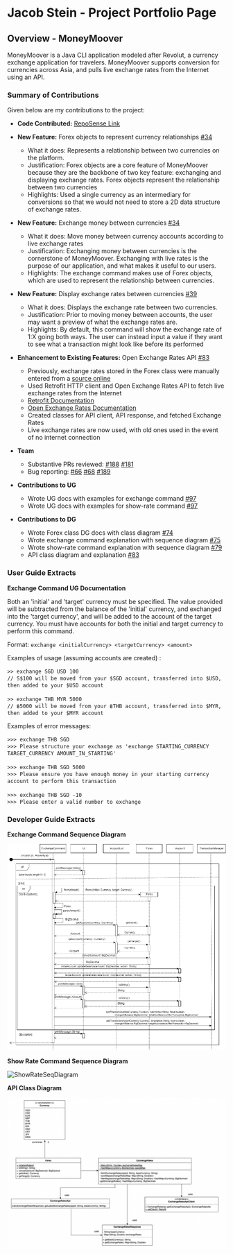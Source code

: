 # Jacob Stein - Project Portfolio Page

## Overview - MoneyMoover

MoneyMoover is a Java CLI application modeled after Revolut, a currency exchange application for travelers. MoneyMoover supports conversion for currencies across Asia, and pulls live exchange rates from the Internet using an API.

### Summary of Contributions

Given below are my contributions to the project:

- **Code Contributed:** [RepoSense Link](https://nus-cs2113-ay2223s2.github.io/tp-dashboard/?search=&sort=groupTitle&sortWithin=title&timeframe=commit&mergegroup=&groupSelect=groupByRepos&breakdown=true&checkedFileTypes=docs~functional-code~test-code~other&since=2023-02-17&tabOpen=true&tabType=authorship&tabAuthor=jacob-stein1&tabRepo=AY2223S2-CS2113-T13-1%2Ftp%5Bmaster%5D&authorshipIsMergeGroup=false&authorshipFileTypes=docs~functional-code~test-code~other&authorshipIsBinaryFileTypeChecked=false&authorshipIsIgnoredFilesChecked=false)

- **New Feature:** Forex objects to represent currency relationships [#34](https://github.com/AY2223S2-CS2113-T13-1/tp/pull/34)

  - What it does: Represents a relationship between two currencies on the platform.
  - Justification: Forex objects are a core feature of MoneyMoover because they are the backbone of two key feature: exchanging and displaying exchange rates. Forex objects represent the relationship between two currencies
  - Highlights: Used a single currency as an intermediary for conversions so that we would not need to store a 2D data structure of exchange rates.

- **New Feature:** Exchange money between currencies [#34](https://github.com/AY2223S2-CS2113-T13-1/tp/pull/34)

  - What it does: Move money between currency accounts according to live exchange rates
  - Justification: Exchanging money between currencies is the cornerstone of MoneyMoover. Exchanging with live rates is the purpose of our application, and what makes it useful to our users.
  - Highlights: The exchange command makes use of Forex objects, which are used to represent the relationship between currencies.

- **New Feature:** Display exchange rates between currencies [#39](https://github.com/AY2223S2-CS2113-T13-1/tp/pull/39)

  - What it does: Displays the exchange rate between two currencies.
  - Justification: Prior to moving money between accounts, the user may want a preview of what the exchange rates are.
  - Highlights: By default, this command will show the exchange rate of 1:X going both ways. The user can instead input a value if they want to see what a transaction might look like before its performed

- **Enhancement to Existing Features:** Open Exchange Rates API [#83](https://github.com/AY2223S2-CS2113-T13-1/tp/pull/83)

  - Previously, exchange rates stored in the Forex class were manually entered from a [source online](https://www.xe.com/currencyconverter/convert)
  - Used Retrofit HTTP client and Open Exchange Rates API to fetch live exchange rates from the Internet
  - [Retrofit Documentation](https://square.github.io/retrofit/)
  - [Open Exchange Rates Documentation](https://docs.openexchangerates.org/reference/latest-json)
  - Created classes for API client, API response, and fetched Exchange Rates
  - Live exchange rates are now used, with old ones used in the event of no internet connection

- **Team**

  - Substantive PRs reviewed: [#188](https://github.com/AY2223S2-CS2113-T13-1/tp/pull/188#pullrequestreview-1371214455) [#181](https://github.com/AY2223S2-CS2113-T13-1/tp/pull/181#pullrequestreview-1371268587)
  - Bug reporting: [#66](https://github.com/AY2223S2-CS2113-T13-1/tp/issues/66) [#68](https://github.com/AY2223S2-CS2113-T13-1/tp/issues/68) [#189](https://github.com/AY2223S2-CS2113-T13-1/tp/issues/189)

- **Contributions to UG**

  - Wrote UG docs with examples for exchange command [#97](https://github.com/AY2223S2-CS2113-T13-1/tp/pull/97)
  - Wrote UG docs with examples for show-rate command [#97](https://github.com/AY2223S2-CS2113-T13-1/tp/pull/97)

- **Contributions to DG**
  - Wrote Forex class DG docs with class diagram [#74](https://github.com/AY2223S2-CS2113-T13-1/tp/pull/74)
  - Wrote exchange command explanation with sequence diagram [#75](https://github.com/AY2223S2-CS2113-T13-1/tp/pull/75)
  - Wrote show-rate command explanation with sequence diagram [#79](https://github.com/AY2223S2-CS2113-T13-1/tp/pull/79)
  - API class diagram and explanation [#83](https://github.com/AY2223S2-CS2113-T13-1/tp/pull/83)

### User Guide Extracts

**Exchange Command UG Documentation**

Both an 'initial' and 'target' currency must be specified. The value provided will be subtracted from the balance of
the 'initial' currency, and exchanged into the 'target currency', and will be added
to the account of the target currency. You must have accounts for both the initial and target currency to perform this
command.

Format: `exchange <initialCurrency> <targetCurrency> <amount>`

Examples of usage (assuming accounts are created) :

```text
>> exchange SGD USD 100
// S$100 will be moved from your $SGD account, transferred into $USD, then added to your $USD account

>> exchange THB MYR 5000
// ฿5000 will be moved from your ฿THB account, transferred into $MYR, then added to your $MYR account
```

Examples of error messages:

```text
>>> exchange THB SGD
>>> Please structure your exchange as 'exchange STARTING_CURRENCY TARGET_CURRENCY AMOUNT_IN_STARTING'

>>> exchange THB SGD 5000
>>> Please ensure you have enough money in your starting currency account to perform this transaction

>>> exchange THB SGD -10
>>> Please enter a valid number to exchange
```

### Developer Guide Extracts

**Exchange Command Sequence Diagram**

![ExchangeSeqDiagram](../images/ExchangeSeqDiagram.png)

**Show Rate Command Sequence Diagram**

![ShowRateSeqDiagram](../images/ShowRateSeqDiagram)

**API Class Diagram**

![APIClassDiagram](../images/APIClassDiagram.png)
